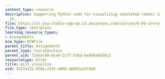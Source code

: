 ```yaml
---
content_type: resource
description: Supporting Python code for visualizing simulated robots in Problem Set
  11.
file: https://ol-ocw-studio-app-qa.s3.amazonaws.com/courses/6-00-introduction-to-computer-science-and-programming-fall-2008/3527a132056b21d1a945ab002aa3fd68_ps11_visualize.py
file_type: text/plain
learning_resource_types:
- Assignments
ocw_type: OCWFile
parent_title: Assignments
parent_type: CourseSection
parent_uid: 73abac88-dca8-2c7f-57bd-be466a9a5bc3
resourcetype: Other
title: ps11_visualize
uid: 3527a132-056b-21d1-a945-ab002aa3fd68
---
```

